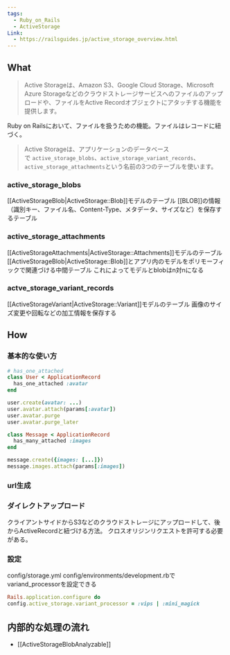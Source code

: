 ```yaml
---
tags:
  - Ruby_on_Rails
  - ActiveStorage
Link:
  - https://railsguides.jp/active_storage_overview.html
---
```

## What
> Active Storageは、Amazon S3、Google Cloud Storage、Microsoft Azure Storageなどのクラウドストレージサービスへのファイルのアップロードや、ファイルをActive Recordオブジェクトにアタッチする機能を提供します。

Ruby on Railsにおいて、ファイルを扱うための機能。ファイルはレコードに紐づく。

> Active Storageは、アプリケーションのデータベースで `active_storage_blobs`、`active_storage_variant_records`、`active_storage_attachments`という名前の3つのテーブルを使います。

### active_storage_blobs
[[ActiveStorageBlob|ActiveStorage::Blob]]モデルのテーブル
[[BLOB]]の情報（識別キー、ファイル名、Content-Type、メタデータ、サイズなど）を保存するテーブル

### active_storage_attachments
[[ActiveStorageAttachments|ActiveStorage::Attachments]]モデルのテーブル
[[ActiveStorageBlob|ActiveStorage::Blob]]とアプリ内のモデルをポリモーフィックで関連づける中間テーブル
これによってモデルとblobはn対nになる

### actve_storage_variant_records
[[ActiveStorageVariant|ActiveStorage::Variant]]モデルのテーブル
画像のサイズ変更や回転などの加工情報を保存する


## How
### 基本的な使い方
```ruby
# has_one_attached
class User < ApplicationRecord
  has_one_attached :avatar
end

user.create(avatar: ...)
user.avatar.attach(params[:avatar])
user.avatar.purge
user.avatar.purge_later

class Message < ApplicationRecord
  has_many_attached :images
end

message.create({images: [...]})
message.images.attach(params[:images])
```
### url生成
### ダイレクトアップロード
クライアントサイドからS3などのクラウドストレージにアップロードして、後からActiveRecordと紐づける方法。
クロスオリジンリクエストを許可する必要がある。
### 設定
config/storage.yml
config/environments/development.rbでvariand_processorを設定できる
```ruby
Rails.application.configure do
config.active_storage.variant_processor = :vips | :mini_magick
```

## 内部的な処理の流れ
- [[ActiveStorageBlobAnalyzable]]
